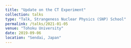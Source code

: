 ```yaml
---
title: "Update on the CT Experiment"
collection: talks
type: "Talk, Strangeness Nuclear Physics (SNP) School"
permalink: /talks/2021-01-05
venue: "Tohoku University"
date: 2019-09-06
location: "Sendai, Japan"
---
```

